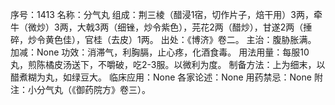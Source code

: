 序号：1413
名称：分气丸
组成：荆三棱（醋浸1宿，切作片子，焙干用）3两，牵牛（微炒）3两，大戟3两（细锉，炒令紫色），芫花2两（醋炒），甘遂2两（捶碎，炒令黄色佳），官桂（去皮）1两。
出处：《博济》卷二。
主治：腹胁胀满。
加减：None
功效：消滞气，利胸膈，止心疼，化酒食毒。
用法用量：每服10丸，煎陈橘皮汤送下，不嚼破，吃2-3服。以微利为度。
制备方法：上为细末，以醋煮糊为丸，如绿豆大。
临床应用：None
各家论述：None
用药禁忌：None
附注：小分气丸（《御药院方》卷三）。
